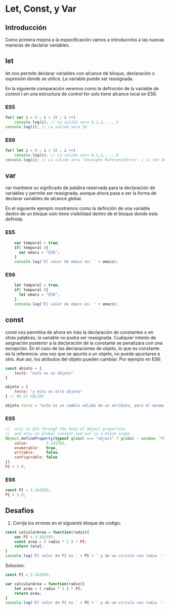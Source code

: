 # Let, Const, y Var

## Introducción

Como primera mejora a la especificación vamos a introducirlos a las nuevas 
maneras de declarar variables.

## let

let nos permite declarar variables con alcance de bloque, declaración o 
expresión donde se utilice. La variable puede ser reasignada.

En la siguiente comparación veremos como la definición de la variable de control i
en una estructura de control for solo tiene alcance local en ES6.

### ES5
```javascript
for( var i = 0 ; i < 10 ; i ++)
    console.log(i); // La salida sera 0,1,2,..., 9
console.log(i); // La salida sera 10
```

### ES6
```javascript
for( let i = 0 ; i < 10 ; i ++)
    console.log(i); // La salida sera 0,1,2,..., 9
console.log(i); // La salida sera "Uncaught ReferenceError: i is not defined"
```

## var

var mantiene su signficado de palabra reservada para la declaración de 
variables y permite ser reasignada, aunque ahora pasa a ser la forma de 
declarar variables de alcance global.

En el siguiente ejemplo mostremos como la definción de una variable dentro
de un bloque solo tiene visibilidad dentro de el bloque donde esta definida.

### ES5
```javascript
    var temporal = true;
    if( temporal ){
      var emacs = "ES6";
    }
    console.log('El valor de emacs es: ' + emacs);
```

### ES6
```javascript
    let temporal = true;
    if( temporal ){
      let emacs = "ES6";
    }
    console.log('El valor de emacs es: ' + emacs);
```

## const

const nos permitira de ahora en más la declaración de constantes o en 
otras palabras, la variable no podra ser reasignada. Cualquier intento 
de asignación posterior a la declaración de la constante se penalizara 
con una excepción. En el caso de las declaraciones de objeto, lo que es 
constante es la referencia: una vez que se apunta a un objeto, no puede 
apuntarse a otro. Aun así, los atributos del objeto pueden cambiar. 
Por ejemplo en ES6:

```javascript
const objeto = {
    texto: "esto es un objeto"
}

objeto = {
    texto: "y esto es otro objeto"
} // NO ES VÁLIDO

objeto.texto = "esto es un cambio válido de un atributo, pero el mismo objeto" // VÁLIDO
```

### ES5
```javascript
//  only in ES5 through the help of object properties
//  and only in global context and not in a block scope
Object.defineProperty(typeof global === "object" ? global : window, "PI", {
    value:        3.141593,
    enumerable:   true,
    writable:     false,
    configurable: false
})
PI > 3.0;
```

### ES6
```javascript
const PI = 3.141593;
PI > 3.0;
```

## Desafios

1. Corrija los errores en el siguiente bloque de codigo:

```javascript
const calcularArea = function(radio){
    var PI = 3.141593;
    const area = ( radio * 2 ) * PI;
    return total;
}
console.log('El valor de PI es ' + PI + ' y de un circulo con radio ' + 3  + ' el valor del area es: ' + calcularArea(3) );

```
Solucion:
```javascript
const PI = 3.141593;

var calcularArea = function(radio){    
    let area = ( radio * 2 ) * PI;
    return area;
}
console.log('El valor de PI es ' + PI + ' y de un circulo con radio ' + 3  + ' el valor del area es: ' + calcularArea(3) );

```